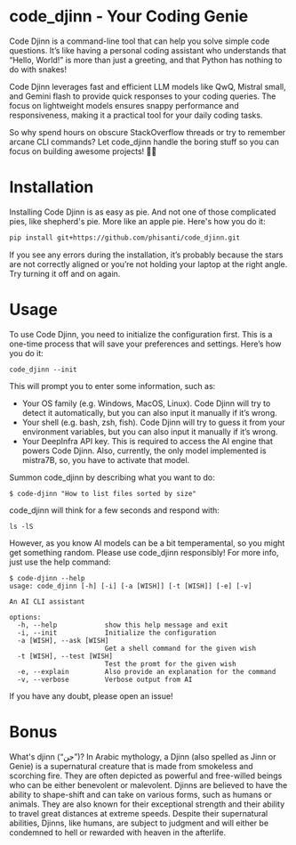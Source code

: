 # code_djinn - Your Coding Genie
Code Djinn is a command-line tool that can help you solve simple code questions. It’s like having a personal coding assistant who understands that “Hello, World!” is more than just a greeting, and that Python has nothing to do with snakes!

Code Djinn leverages fast and efficient LLM models like QwQ, Mistral small, and Gemini flash to provide quick responses to your coding queries. The focus on lightweight models ensures snappy performance and responsiveness, making it a practical tool for your daily coding tasks.

So why spend hours on obscure StackOverflow threads or try to remember arcane CLI commands? Let code_djinn handle the boring stuff so you can focus on building awesome projects! 🧞‍♂️

# Installation

Installing Code Djinn is as easy as pie. And not one of those complicated pies, like shepherd's pie. More like an apple pie. Here's how you do it:

```bash
pip install git+https://github.com/phisanti/code_djinn.git

```
If you see any errors during the installation, it’s probably because the stars are not correctly aligned or you’re not holding your laptop at the right angle. Try turning it off and on again.

# Usage

To use Code Djinn, you need to initialize the configuration first. This is a one-time process that will save your preferences and settings. Here’s how you do it:
```
code_djinn --init
```
This will prompt you to enter some information, such as:

- Your OS family (e.g. Windows, MacOS, Linux). Code Djinn will try to detect it automatically, but you can also input it manually if it’s wrong.
- Your shell (e.g. bash, zsh, fish). Code Djinn will try to guess it from your environment variables, but you can also input it manually if it’s wrong.
- Your DeepInfra API key. This is required to access the AI engine that powers Code Djinn. Also, currently, the only model implemented is mistra7B, so, you have to activate that model.

Summon code_djinn by describing what you want to do:

```
$ code-djinn "How to list files sorted by size"
```
code_djinn will think for a few seconds and respond with:

```
ls -lS
```
However, as you know AI models can be a bit temperamental, so you might get something random. Please use code_djinn responsibly!
For more info, just use the help command:

```
$ code-djinn --help
usage: code_djinn [-h] [-i] [-a [WISH]] [-t [WISH]] [-e] [-v]

An AI CLI assistant

options:
  -h, --help            show this help message and exit
  -i, --init            Initialize the configuration
  -a [WISH], --ask [WISH]
                        Get a shell command for the given wish
  -t [WISH], --test [WISH]
                        Test the promt for the given wish
  -e, --explain         Also provide an explanation for the command
  -v, --verbose         Verbose output from AI

  ```

If you have any doubt, please open an issue!

# Bonus

What's djinn (“جن”)?
In Arabic mythology, a Djinn (also spelled as Jinn or Genie) is a supernatural creature that is made from smokeless and scorching fire. They are often depicted as powerful and free-willed beings who can be either benevolent or malevolent. Djinns are believed to have the ability to shape-shift and can take on various forms, such as humans or animals. They are also known for their exceptional strength and their ability to travel great distances at extreme speeds. Despite their supernatural abilities, Djinns, like humans, are subject to judgment and will either be condemned to hell or rewarded with heaven in the afterlife.